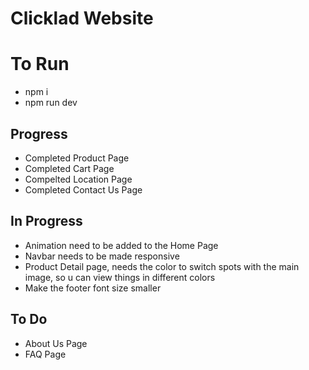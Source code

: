 # Clicklad Website

# To Run
- npm i
- npm run dev


## Progress
- Completed Product Page
- Completed Cart Page
- Compelted Location Page
- Completed Contact Us Page
  
## In Progress
- Animation need to be added to the Home Page
- Navbar needs to be made responsive
- Product Detail page, needs the color to switch spots with the main image, so u can view things in different colors
- Make the footer font size smaller

## To Do
- About Us Page
- FAQ Page




